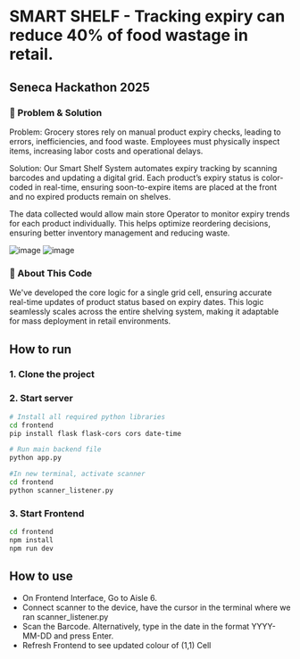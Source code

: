 # SMART SHELF - Tracking expiry can reduce 40% of food wastage in retail.
## Seneca Hackathon 2025
### 🛒 Problem & Solution
Problem: Grocery stores rely on manual product expiry checks, leading to errors, inefficiencies, and food waste. Employees must physically inspect items, increasing labor costs and operational delays.

Solution: Our Smart Shelf System automates expiry tracking by scanning barcodes and updating a digital grid. Each product’s expiry status is color-coded in real-time, ensuring soon-to-expire items are placed at the front and no expired products remain on shelves.

The data collected would allow main store Operator to monitor expiry trends for each product individually. This helps optimize reordering decisions, ensuring better inventory management and reducing waste. 


![image](https://github.com/user-attachments/assets/ab0b814a-95ec-446c-ab76-9d71ce7b7eb0)
![image](https://github.com/user-attachments/assets/7d68de61-7dbe-4ed4-ba77-15b63d968dc4)


### 📌 About This Code
We've developed the core logic for a single grid cell, ensuring accurate real-time updates of product status based on expiry dates. This logic seamlessly scales across the entire shelving system, making it adaptable for mass deployment in retail environments.

## How to run
### 1. Clone the project
### 2. Start server
```sh
# Install all required python libraries
cd frontend
pip install flask flask-cors cors date-time
```
```sh
# Run main backend file
python app.py
```
```sh
#In new terminal, activate scanner
cd frontend
python scanner_listener.py
```
### 3. Start Frontend
```sh
cd frontend
npm install
npm run dev
```
## How to use
* On Frontend Interface, Go to Aisle 6.
* Connect scanner to the device, have the cursor in the terminal where we ran scanner_listener.py
* Scan the Barcode. Alternatively, type in the date in the format YYYY-MM-DD and press Enter.
* Refresh Frontend to see updated colour of (1,1) Cell 
